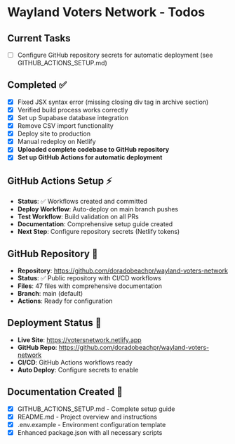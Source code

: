 # Wayland Voters Network - Todos

## Current Tasks
- [ ] Configure GitHub repository secrets for automatic deployment (see GITHUB_ACTIONS_SETUP.md)

## Completed ✅
- [x] Fixed JSX syntax error (missing closing div tag in archive section)
- [x] Verified build process works correctly
- [x] Set up Supabase database integration
- [x] Remove CSV import functionality
- [x] Deploy site to production
- [x] Manual redeploy on Netlify
- [x] **Uploaded complete codebase to GitHub repository**
- [x] **Set up GitHub Actions for automatic deployment**

## GitHub Actions Setup ⚡
- **Status**: ✅ Workflows created and committed
- **Deploy Workflow**: Auto-deploy on main branch pushes
- **Test Workflow**: Build validation on all PRs
- **Documentation**: Comprehensive setup guide created
- **Next Step**: Configure repository secrets (Netlify tokens)

## GitHub Repository 📁
- **Repository**: https://github.com/doradobeachpr/wayland-voters-network
- **Status**: ✅ Public repository with CI/CD workflows
- **Files**: 47 files with comprehensive documentation
- **Branch**: main (default)
- **Actions**: Ready for configuration

## Deployment Status 🚀
- **Live Site**: https://votersnetwork.netlify.app
- **GitHub Repo**: https://github.com/doradobeachpr/wayland-voters-network
- **CI/CD**: GitHub Actions workflows ready
- **Auto Deploy**: Configure secrets to enable

## Documentation Created 📖
- [x] GITHUB_ACTIONS_SETUP.md - Complete setup guide
- [x] README.md - Project overview and instructions
- [x] .env.example - Environment configuration template
- [x] Enhanced package.json with all necessary scripts
